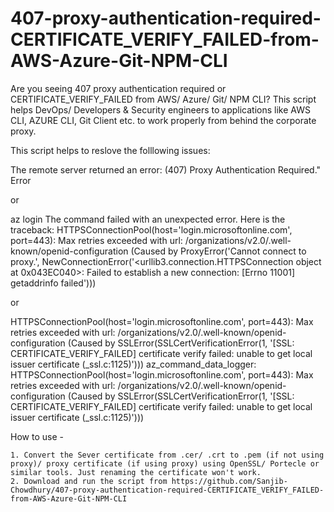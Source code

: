 # 407-proxy-authentication-required-CERTIFICATE_VERIFY_FAILED-from-AWS-Azure-Git-NPM-CLI

Are you seeing 407 proxy authentication required or CERTIFICATE_VERIFY_FAILED from AWS/ Azure/ Git/ NPM CLI? This script helps DevOps/ Developers & Security engineers to applications like AWS CLI, AZURE CLI, Git Client etc. to work properly from behind the corporate proxy.

This script helps to reslove the folllowing issues:

The remote server returned an error: (407) Proxy Authentication Required." Error 

or

az login The command failed with an unexpected error. Here is the traceback: HTTPSConnectionPool(host='login.microsoftonline.com', port=443): Max retries exceeded with url: /organizations/v2.0/.well-known/openid-configuration (Caused by ProxyError('Cannot connect to proxy.', NewConnectionError('<urllib3.connection.HTTPSConnection object at 0x043EC040>: Failed to establish a new connection: [Errno 11001] getaddrinfo failed')))

or

HTTPSConnectionPool(host='login.microsoftonline.com', port=443): Max retries exceeded with url: /organizations/v2.0/.well-known/openid-configuration (Caused by SSLError(SSLCertVerificationError(1, '[SSL: CERTIFICATE_VERIFY_FAILED] certificate verify failed: unable to get local issuer certificate (_ssl.c:1125)'))) az_command_data_logger: HTTPSConnectionPool(host='login.microsoftonline.com', port=443): Max retries exceeded with url: /organizations/v2.0/.well-known/openid-configuration (Caused by SSLError(SSLCertVerificationError(1, '[SSL: CERTIFICATE_VERIFY_FAILED] certificate verify failed: unable to get local issuer certificate (_ssl.c:1125)')))

How to use -

    1. Convert the Sever certificate from .cer/ .crt to .pem (if not using proxy)/ proxy certificate (if using proxy) using OpenSSL/ Portecle or similar tools. Just renaming the certificate won't work.
    2. Download and run the script from https://github.com/Sanjib-Chowdhury/407-proxy-authentication-required-CERTIFICATE_VERIFY_FAILED-from-AWS-Azure-Git-NPM-CLI

